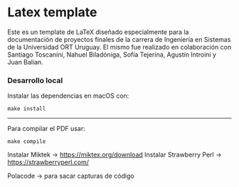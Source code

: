 # Latex template

Este es un template de LaTeX diseñado especialmente para la documentación de proyectos finales de la carrera de Ingeniería en Sistemas de la Universidad ORT Uruguay.
El mismo fue realizado en colaboración con Santiago Toscanini, Nahuel Biladóniga, Sofía Tejerina, Agustín Introini y Juan Balian.

### Desarrollo local

Instalar las dependencias en macOS con:

```shell
make install
```

---

Para compilar el PDF usar:

```shell
make compile
```

Instalar Miktek ->  https://miktex.org/download
Instalar Strawberry Perl -> https://strawberryperl.com/

Polacode -> para sacar capturas de código
